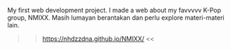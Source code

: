 My first web development project. I made a web about my favvvvv K-Pop group, NMIXX. Masih lumayan berantakan dan perlu explore materi-materi lain.
>> https://nhdzzdna.github.io/NMIXX/ <<
